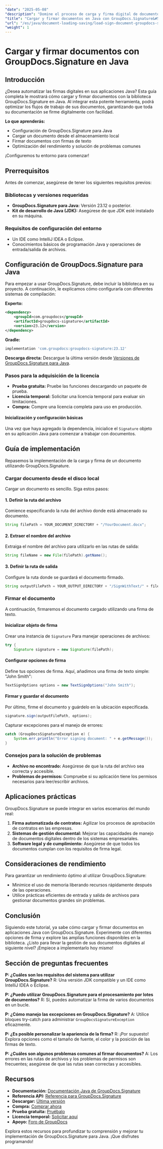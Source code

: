 ```yaml
---
"date": "2025-05-08"
"description": "Domine el proceso de carga y firma digital de documentos con GroupDocs.Signature para Java. Optimice sus flujos de trabajo con este tutorial detallado."
"title": "Cargar y firmar documentos en Java con GroupDocs.Signature&#58; una guía completa"
"url": "/es/java/document-loading-saving/load-sign-document-groupdocs-signature-java/"
"weight": 1
---
```


# Cargar y firmar documentos con GroupDocs.Signature en Java

## Introducción

¿Desea automatizar las firmas digitales en sus aplicaciones Java? Esta guía completa le mostrará cómo cargar y firmar documentos con la biblioteca GroupDocs.Signature en Java. Al integrar esta potente herramienta, podrá optimizar los flujos de trabajo de sus documentos, garantizando que toda su documentación se firme digitalmente con facilidad.

**Lo que aprenderás:**
- Configuración de GroupDocs.Signature para Java
- Cargar un documento desde el almacenamiento local
- Firmar documentos con firmas de texto
- Optimización del rendimiento y solución de problemas comunes

¡Configuremos tu entorno para comenzar!

## Prerrequisitos
Antes de comenzar, asegúrese de tener los siguientes requisitos previos:

### Bibliotecas y versiones requeridas
- **GroupDocs.Signature para Java:** Versión 23.12 o posterior.
- **Kit de desarrollo de Java (JDK):** Asegúrese de que JDK esté instalado en su máquina.

### Requisitos de configuración del entorno
- Un IDE como IntelliJ IDEA o Eclipse.
- Conocimientos básicos de programación Java y operaciones de entrada/salida de archivos.

## Configuración de GroupDocs.Signature para Java
Para empezar a usar GroupDocs.Signature, debe incluir la biblioteca en su proyecto. A continuación, le explicamos cómo configurarla con diferentes sistemas de compilación:

**Experto:**
```xml
<dependency>
    <groupId>com.groupdocs</groupId>
    <artifactId>groupdocs-signature</artifactId>
    <version>23.12</version>
</dependency>
```

**Gradle:**
```gradle
implementation 'com.groupdocs:groupdocs-signature:23.12'
```

**Descarga directa:**
Descargue la última versión desde [Versiones de GroupDocs.Signature para Java](https://releases.groupdocs.com/signature/java/).

### Pasos para la adquisición de la licencia
- **Prueba gratuita:** Pruebe las funciones descargando un paquete de prueba.
- **Licencia temporal:** Solicitar una licencia temporal para evaluar sin limitaciones.
- **Compra:** Compre una licencia completa para uso en producción.

#### Inicialización y configuración básicas
Una vez que haya agregado la dependencia, inicialice el `Signature` objeto en su aplicación Java para comenzar a trabajar con documentos.

## Guía de implementación
Repasemos la implementación de la carga y firma de un documento utilizando GroupDocs.Signature.

### Cargar documento desde el disco local
Cargar un documento es sencillo. Siga estos pasos:

#### 1. Definir la ruta del archivo
Comience especificando la ruta del archivo donde está almacenado su documento.
```java
String filePath = YOUR_DOCUMENT_DIRECTORY + "/YourDocument.docx";
```

#### 2. Extraer el nombre del archivo
Extraiga el nombre del archivo para utilizarlo en las rutas de salida:
```java
String fileName = new File(filePath).getName();
```

#### 3. Definir la ruta de salida
Configure la ruta donde se guardará el documento firmado.
```java
String outputFilePath = YOUR_OUTPUT_DIRECTORY + "/SignWithText/" + fileName;
```

### Firmar el documento
A continuación, firmaremos el documento cargado utilizando una firma de texto.

#### Inicializar objeto de firma
Crear una instancia de `Signature` Para manejar operaciones de archivos:
```java
try {
    Signature signature = new Signature(filePath);
```

#### Configurar opciones de firma
Define tus opciones de firma. Aquí, añadimos una firma de texto simple: "John Smith":
```java
TextSignOptions options = new TextSignOptions("John Smith");
```

#### Firmar y guardar el documento
Por último, firme el documento y guárdelo en la ubicación especificada.
```java
signature.sign(outputFilePath, options);
```
Capturar excepciones para el manejo de errores:
```java
catch (GroupDocsSignatureException e) {
    System.err.println("Error signing document: " + e.getMessage());
}
```

### Consejos para la solución de problemas
- **Archivo no encontrado:** Asegúrese de que la ruta del archivo sea correcta y accesible.
- **Problemas de permisos:** Compruebe si su aplicación tiene los permisos necesarios para leer/escribir archivos.

## Aplicaciones prácticas
GroupDocs.Signature se puede integrar en varios escenarios del mundo real:
1. **Firma automatizada de contratos:** Agilizar los procesos de aprobación de contratos en las empresas.
2. **Sistemas de gestión documental:** Mejorar las capacidades de manejo de documentos digitales dentro de los sistemas empresariales.
3. **Software legal y de cumplimiento:** Asegúrese de que todos los documentos cumplan con los requisitos de firma legal.

## Consideraciones de rendimiento
Para garantizar un rendimiento óptimo al utilizar GroupDocs.Signature:
- Minimice el uso de memoria liberando recursos rápidamente después de las operaciones.
- Utilice prácticas eficientes de entrada y salida de archivos para gestionar documentos grandes sin problemas.

## Conclusión
Siguiendo este tutorial, ya sabe cómo cargar y firmar documentos en aplicaciones Java con GroupDocs.Signature. Experimente con diferentes opciones de firma y explore las amplias funciones disponibles en la biblioteca. ¿Listo para llevar la gestión de sus documentos digitales al siguiente nivel? ¡Empiece a implementarlo hoy mismo!

## Sección de preguntas frecuentes
**P: ¿Cuáles son los requisitos del sistema para utilizar GroupDocs.Signature?**
R: Una versión JDK compatible y un IDE como IntelliJ IDEA o Eclipse.

**P: ¿Puedo utilizar GroupDocs.Signature para el procesamiento por lotes de documentos?**
R: Sí, puedes automatizar la firma de varios documentos en un bucle.

**P: ¿Cómo manejo las excepciones en GroupDocs.Signature?**
A: Utilice bloques try-catch para administrar `GroupDocsSignatureException` eficazmente.

**P: ¿Es posible personalizar la apariencia de la firma?**
R: ¡Por supuesto! Explora opciones como el tamaño de fuente, el color y la posición de las firmas de texto.

**P: ¿Cuáles son algunos problemas comunes al firmar documentos?**
A: Los errores en las rutas de archivos y los problemas de permisos son frecuentes; asegúrese de que las rutas sean correctas y accesibles.

## Recursos
- **Documentación:** [Documentación Java de GroupDocs.Signature](https://docs.groupdocs.com/signature/java/)
- **Referencia API:** [Referencia para GroupDocs.Signature](https://reference.groupdocs.com/signature/java/)
- **Descargar:** [Última versión](https://releases.groupdocs.com/signature/java/)
- **Compra:** [Comprar ahora](https://purchase.groupdocs.com/buy)
- **Prueba gratuita:** [Pruébalo](https://releases.groupdocs.com/signature/java/)
- **Licencia temporal:** [Solicitar aquí](https://purchase.groupdocs.com/temporary-license/)
- **Apoyo:** [Foro de GroupDocs](https://forum.groupdocs.com/c/signature/)

Explora estos recursos para profundizar tu comprensión y mejorar tu implementación de GroupDocs.Signature para Java. ¡Que disfrutes programando!